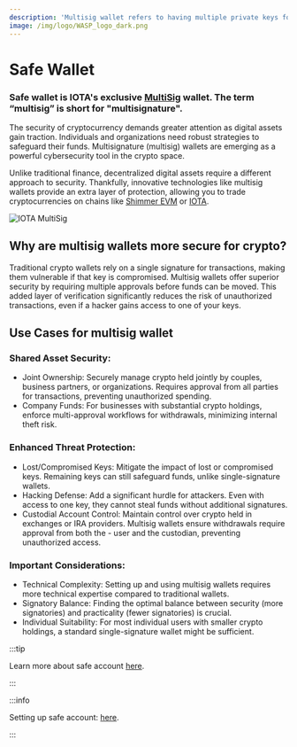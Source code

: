 ```yaml
---
description: 'Multisig wallet refers to having multiple private keys for a single web3 wallet.'
image: /img/logo/WASP_logo_dark.png
---
```


# Safe Wallet
### Safe wallet is IOTA's exclusive [MultiSig](https://safe.iotaledger.net/welcome) wallet. The term “multisig” is short for "multisignature".

The security of cryptocurrency demands greater attention as digital assets gain traction.  Individuals and organizations need robust strategies to safeguard their funds. Multisignature (multisig) wallets are emerging as a powerful cybersecurity tool in the crypto space.

Unlike traditional finance, decentralized digital assets require a different approach to security. Thankfully, innovative technologies like multisig wallets provide an extra layer of protection, allowing you to trade cryptocurrencies on chains like [Shimmer EVM](https://explorer.evm.shimmer.network/) or [IOTA](https://explorer.evm.iota.org/).

![IOTA MultiSig](/icons/iota/safe.png)

## Why are multisig wallets more secure for crypto?
Traditional crypto wallets rely on a single signature for transactions, making them vulnerable if that key is compromised. Multisig wallets offer superior security by requiring multiple approvals before funds can be moved. This added layer of verification significantly reduces the risk of unauthorized transactions, even if a hacker gains access to one of your keys.


## Use Cases for multisig wallet

### Shared Asset Security:
- Joint Ownership: Securely manage crypto held jointly by couples, business partners, or organizations. Requires approval from all parties for transactions, preventing unauthorized spending.
- Company Funds: For businesses with substantial crypto holdings, enforce multi-approval workflows for withdrawals, minimizing internal theft risk.

### Enhanced Threat Protection:
- Lost/Compromised Keys: Mitigate the impact of lost or compromised keys. Remaining keys can still safeguard funds, unlike single-signature wallets.
- Hacking Defense: Add a significant hurdle for attackers. Even with access to one key, they cannot steal funds without additional signatures.
- Custodial Account Control: Maintain control over crypto held in exchanges or IRA providers. Multisig wallets ensure withdrawals require approval from both the - user and the custodian, preventing unauthorized access.

### Important Considerations:
- Technical Complexity: Setting up and using multisig wallets requires more technical expertise compared to traditional wallets.
- Signatory Balance: Finding the optimal balance between security (more signatories) and practicality (fewer signatories) is crucial.
- Individual Suitability: For most individual users with smaller crypto holdings, a standard single-signature wallet might be sufficient.


:::tip

Learn more about safe account [here](https://help.safe.global/en/articles/40835-what-safe-setup-should-i-use).

:::

:::info

Setting up safe account: [here](https://help.safe.global/en/articles/40868-creating-a-safe-on-a-web-browser).

:::

